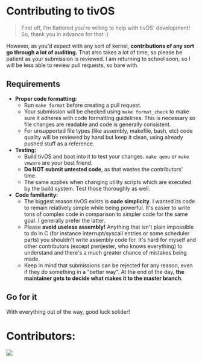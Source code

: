 # Contributing to tivOS
> First off, I'm flattered you're willing to help with tivOS' development! So, thank you in advance for that :)

However, as you'd expect with any sort of kernel, **contributions of any sort go through a lot of auditing.** That also takes a lot of time, so please be patient as your submission is reviewed.
I am returning to school soon, so I will be less able to review pull requests, so bare with.

## Requirements
- **Proper code formatting:** 
  - Run `make format` before creating a pull request. 
  - Your submission will be checked using `make format_check` to make sure it adheres with code formatting guidelines. This is necessary so file changes are readable and code is generally consistent. 
  - For unsupported file types (like assembly, makefile, bash, etc) code quality will be reviewed by hand but keep it clean, using already pushed stuff as a reference.
- **Testing:**
  - Build tivOS and boot into it to test your changes. `make qemu` or `make vmware` are your best friend.
  - **Do NOT submit untested code**, as that wastes the contributors' time.
  - The same applies when changing utility scripts which are executed by the build system. Test those thoroughly as well.
- **Code familiarity:**
  - The biggest reason tivOS exists is **code simplicity**. I wanted its code to remain relatively simple while being powerful. It's easier to write tons of complex code in comparison to simpler code for the same goal. I generally prefer the latter.
  - Please **avoid useless assembly!** Anything that isn't plain impossible to do in C (for instance interrupt/syscall entries or some scheduler parts) you shouldn't write assembly code for. It's hard for myself and other contributors (except pwnjester, who knows everything) to understand and there's a much greater chance of mistakes being made.
  - Keep in mind that submissions can be rejected for any reason, even if they do something in a "better way". At the end of the day, **the maintainer gets to decide what makes it to the master branch**.

## Go for it
With everything out of the way, good luck solider!

# Contributors:
<a href="https://github.com/saltytine/tivOS/graphs/contributors">
  <img src="https://contrib.rocks/image?repo=saltytine/tivOS" />
</a>
